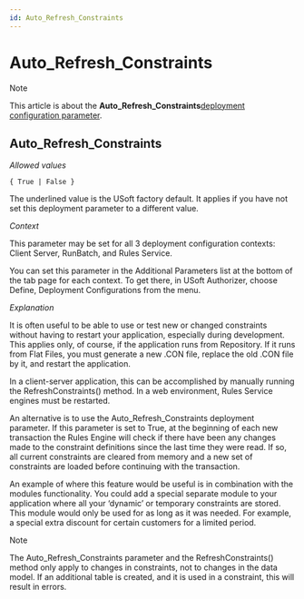 ```yaml
---
id: Auto_Refresh_Constraints
---
```


# Auto_Refresh_Constraints



> [!NOTE]
> This article is about the **Auto_Refresh_Constraints**[deployment configuration parameter](/docs/Authorisation_and_access/Deployment_configurations/Deployment_configuration_parameters.md).

## **Auto_Refresh_Constraints**

*Allowed values*

```
{ True | False }
```

The underlined value is the USoft factory default. It applies if you have not set this deployment parameter to a different value.

*Context*

This parameter may be set for all 3 deployment configuration contexts: Client Server, RunBatch, and Rules Service.

You can set this parameter in the Additional Parameters list at the bottom of the tab page for each context. To get there, in USoft Authorizer, choose Define, Deployment Configurations from the menu.

*Explanation*

It is often useful to be able to use or test new or changed constraints without having to restart your application, especially during development. This applies only, of course, if the application runs from Repository. If it runs from Flat Files, you must generate a new .CON file, replace the old .CON file by it, and restart the application.

In a client-server application, this can be accomplished by manually running the RefreshConstraints() method. In a web environment, Rules Service engines must be restarted.

An alternative is to use the Auto_Refresh_Constraints deployment parameter. If this parameter is set to True, at the beginning of each new transaction the Rules Engine will check if there have been any changes made to the constraint definitions since the last time they were read. If so, all current constraints are cleared from memory and a new set of constraints are loaded before continuing with the transaction.

An example of where this feature would be useful is in combination with the modules functionality. You could add a special separate module to your application where all your ‘dynamic’ or temporary constraints are stored. This module would only be used for as long as it was needed. For example, a special extra discount for certain customers for a limited period.

> [!NOTE]
> The Auto_Refresh_Constraints parameter and the RefreshConstraints() method only apply to changes in constraints, not to changes in the data model. If an additional table is created, and it is used in a constraint, this will result in errors.